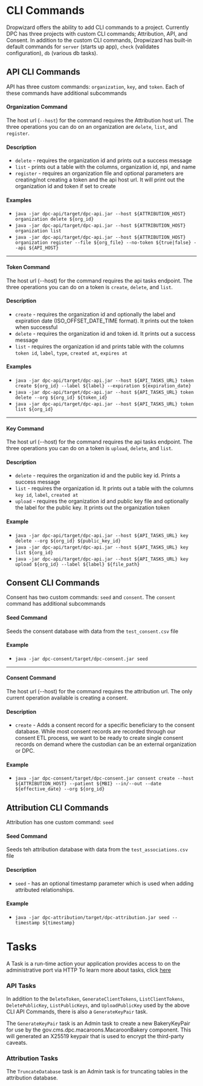 # CLI Commands
Dropwizard offers the ability to add CLI commands to a project.  Currently DPC has three projects with custom CLI commands; Attribution, API, and Consent. In addition to the custom CLI commands, Dropwizard has built-in default commands for `server` (starts up app), `check` (validates configuration), `db` (various db tasks).

## API CLI Commands
API has three custom commands: `organization`, `key`, and `token`.  Each of these commands have additional subcommands

#### Organization Command
The host url (`--host`) for the command requires the Attribution host url.  The three operations you can do on an organization are `delete`, `list`, and `register`.

#### Description
* `delete` - requires the organization id and prints out a success message
* `list` - prints out a table with the columns, organization id, npi, and name
* `register` - requires an organization file and optional parameters are creating/not creating a token and the api host url. It will print out the organization id and token if set to create

#### Examples
* `java -jar dpc-api/target/dpc-api.jar --host ${ATTRIBUTION_HOST} organization delete ${org_id}`
* `java -jar dpc-api/target/dpc-api.jar --host ${ATTRIBUTION_HOST} organization list`
* `java -jar dpc-api/target/dpc-api.jar --host ${ATTRIBUTION_HOST} organization register --file ${org_file} --no-token ${true|false} --api ${API_HOST}`

---
#### Token Command
The host url (--host) for the command requires the api tasks endpoint. The three operations you can do on a token is `create`, `delete`, and `list`.

#### Description
* `create` - requires the organization id and optionally the label and expiration date (ISO_OFFSET_DATE_TIME format). It prints out the token when successful
* `delete` - requires the organization id and token id. It prints out a success message
* `list` - requires the organization id and prints table with the columns `token id`, `label`, `type`, `created at`, `expires at`

#### Examples
* `java -jar dpc-api/target/dpc-api.jar --host ${API_TASKS_URL} token create ${org_id} --label ${label} --expiration ${expiration_date}`
* `java -jar dpc-api/target/dpc-api.jar --host ${API_TASKS_URL} token delete --org ${org_id} ${token_id}`
* `java -jar dpc-api/target/dpc-api.jar --host ${API_TASKS_URL} token list ${org_id}`

---
#### Key Command
The host url (--host) for the command requires the api tasks endpoint. The three operations you can do on a token is `upload`, `delete`, and `list`.

#### Description
* `delete` - requires the organization id and the public key id. Prints a success message
* `list` - requires the organization id. It prints out a table with the columns `key id`, `label`, `created at`
* `upload` - requires the organization id and public key file and optionally the label for the public key. It prints out the organization token

#### Example
* `java -jar dpc-api/target/dpc-api.jar --host ${API_TASKS_URL} key delete --org ${org_id} ${public_key_id}`
* `java -jar dpc-api/target/dpc-api.jar --host ${API_TASKS_URL} key list ${org_id}`
* `java -jar dpc-api/target/dpc-api.jar --host ${API_TASKS_URL} key upload ${org_id} --label ${label} ${file_path}`

## Consent CLI Commands
Consent has two custom commands: `seed` and `consent`. The `consent` command has additional subcommands

#### Seed Command
Seeds the consent database with data from the `test_consent.csv` file

#### Example
* `java -jar dpc-consent/target/dpc-consent.jar seed`

---
#### Consent Command
The host url (--host) for the command requires the attribution url. The only current operation available is creating a consent.

#### Description
* `create` - Adds a consent record for a specific beneficiary to the consent database. While most consent records are recorded through our consent ETL process, we want to be ready to create single consent records on demand where the custodian can be an external organization or DPC.

#### Example
* `java -jar dpc-consent/target/dpc-consent.jar consent create --host ${ATTRIBUTION_HOST} --patient ${MBI} --in/--out --date ${effective_date} --org ${org_id}`

## Attribution CLI Commands
Attribution has one custom command: `seed`

#### Seed Command
Seeds teh attribution database with data from the `test_associations.csv` file

#### Description
* `seed` - has an optional timestamp parameter which is used when adding attributed relationships.

#### Example
* `java -jar dpc-attribution/target/dpc-attribution.jar seed --timestamp ${timestamp}`

# Tasks
A Task is a run-time action your application provides access to on the administrative port via HTTP
To learn more about tasks, click [here](https://www.dropwizard.io/en/latest/manual/core.html#tasks)

### API Tasks
In addition to the `DeleteToken`, `GenerateClientTokens`, `ListClientTokens`, `DeletePublicKey`, `ListPublicKeys`, and
 `UploadPublicKey` used by the above CLI API Commands, there is also a `GenerateKeyPair` task.

The `GenerateKeyPair` task is an Admin task to create a new BakeryKeyPair for use by the 
gov.cms.dpc.macaroons.MacaroonBakery component. This will generated an X25519 keypair that is used to encrypt the 
third-party caveats.

### Attribution Tasks
The `TruncateDatabase` task is an Admin task is for truncating tables in the attribution database.

